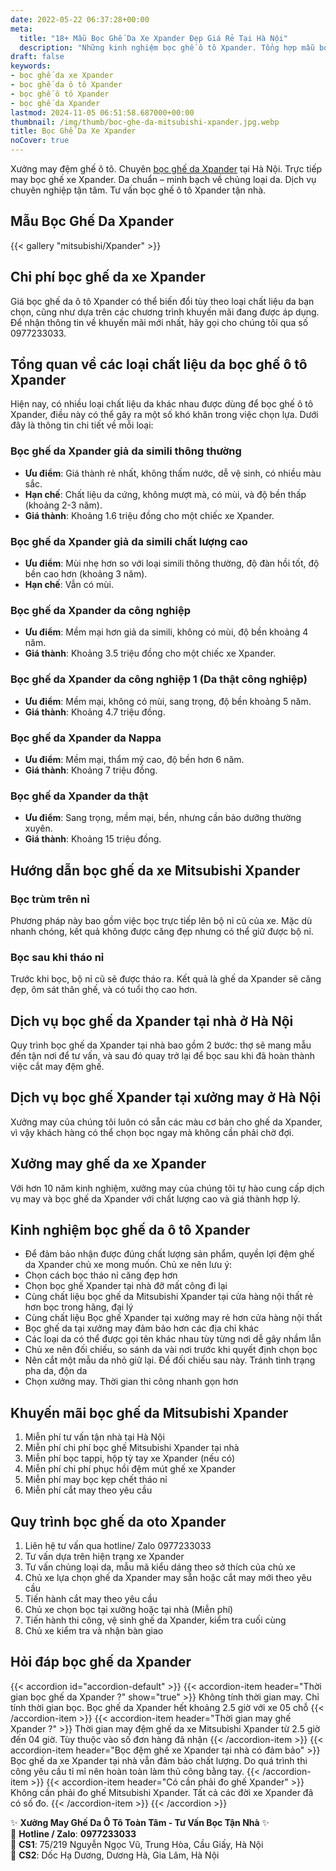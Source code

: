 ```yaml
---
date: 2022-05-22 06:37:28+00:00
meta:
  title: "18+ Mẫu Bọc Ghế Da Xe Xpander Đẹp Giá Rẻ Tại Hà Nội"
  description: "Những kinh nghiệm bọc ghế ô tô Xpander. Tổng hợp mẫu bọc ghế da Xpander đẹp. Bảng giá bọc ghế da xe Xpander. Chương trình khuyến mãi bọc ghế Mitsubishi Xpander"
draft: false
keywords:
- bọc ghế da xe Xpander
- bọc ghế da ô tô Xpander
- bọc ghế ô tô Xpander
- bọc ghế da Xpander
lastmod: 2024-11-05 06:51:58.687000+00:00
thumbnail: /img/thumb/boc-ghe-da-mitsubishi-xpander.jpg.webp
title: Bọc Ghế Da Xe Xpander
noCover: true
---
```


Xưởng may đệm ghế ô tô. Chuyên [bọc ghế da Xpander](https://bocgheoto.vn/mitsubishi/boc-ghe-da-xe-xpander.html/) tại Hà Nội. Trực tiếp may bọc ghế xe Xpander. Da chuẩn – minh bạch về chủng loại da. Dịch vụ chuyên nghiệp tận tâm. Tư vấn bọc ghế ô tô Xpander tận nhà.

## Mẫu Bọc Ghế Da Xpander
{{< gallery "mitsubishi/Xpander" >}}
## Chi phí bọc ghế da xe Xpander
Giá bọc ghế da ô tô Xpander có thể biến đổi tùy theo loại chất liệu da bạn chọn, cũng như dựa trên các chương trình khuyến mãi đang được áp dụng. Để nhận thông tin về khuyến mãi mới nhất, hãy gọi cho chúng tôi qua số 0977233033.

## Tổng quan về các loại chất liệu da bọc ghế ô tô Xpander
Hiện nay, có nhiều loại chất liệu da khác nhau được dùng để bọc ghế ô tô Xpander, điều này có thể gây ra một số khó khăn trong việc chọn lựa. Dưới đây là thông tin chi tiết về mỗi loại:

### Bọc ghế da Xpander giả da simili thông thường
- **Ưu điểm**: Giá thành rẻ nhất, không thấm nước, dễ vệ sinh, có nhiều màu sắc.
- **Hạn chế**: Chất liệu da cứng, không mượt mà, có mùi, và độ bền thấp (khoảng 2-3 năm).
- **Giá thành**: Khoảng 1.6 triệu đồng cho một chiếc xe Xpander.

### Bọc ghế da Xpander giả da simili chất lượng cao
- **Ưu điểm**: Mùi nhẹ hơn so với loại simili thông thường, độ đàn hồi tốt, độ bền cao hơn (khoảng 3 năm).
- **Hạn chế**: Vẫn có mùi.

### Bọc ghế da Xpander da công nghiệp
- **Ưu điểm**: Mềm mại hơn giả da simili, không có mùi, độ bền khoảng 4 năm.
- **Giá thành**: Khoảng 3.5 triệu đồng cho một chiếc xe Xpander.

### Bọc ghế da Xpander da công nghiệp 1 (Da thật công nghiệp)
- **Ưu điểm**: Mềm mại, không có mùi, sang trọng, độ bền khoảng 5 năm.
- **Giá thành**: Khoảng 4.7 triệu đồng.

### Bọc ghế da Xpander da Nappa
- **Ưu điểm**: Mềm mại, thẩm mỹ cao, độ bền hơn 6 năm.
- **Giá thành**: Khoảng 7 triệu đồng.

### Bọc ghế da Xpander da thật
- **Ưu điểm**: Sang trọng, mềm mại, bền, nhưng cần bảo dưỡng thường xuyên.
- **Giá thành**: Khoảng 15 triệu đồng.

## Hướng dẫn bọc ghế da xe Mitsubishi Xpander

### Bọc trùm trên nỉ
Phương pháp này bao gồm việc bọc trực tiếp lên bộ nỉ cũ của xe. Mặc dù nhanh chóng, kết quả không được căng đẹp nhưng có thể giữ được bộ nỉ.

### Bọc sau khi tháo nỉ
Trước khi bọc, bộ nỉ cũ sẽ được tháo ra. Kết quả là ghế da Xpander sẽ căng đẹp, ôm sát thân ghế, và có tuổi thọ cao hơn.

## Dịch vụ bọc ghế da Xpander tại nhà ở Hà Nội
Quy trình bọc ghế da Xpander tại nhà bao gồm 2 bước: thợ sẽ mang mẫu đến tận nơi để tư vấn, và sau đó quay trở lại để bọc sau khi đã hoàn thành việc cắt may đệm ghế.

## Dịch vụ bọc ghế Xpander tại xưởng may ở Hà Nội
Xưởng may của chúng tôi luôn có sẵn các màu cơ bản cho ghế da Xpander, vì vậy khách hàng có thể chọn bọc ngay mà không cần phải chờ đợi.

## Xưởng may ghế da xe Xpander
Với hơn 10 năm kinh nghiệm, xưởng may của chúng tôi tự hào cung cấp dịch vụ may và bọc ghế da Xpander với chất lượng cao và giá thành hợp lý.

## Kinh nghiệm bọc ghế da ô tô Xpander

- Để đảm bảo nhận được đúng chất lượng sản phẩm, quyền lợi đệm ghế da Xpander chủ xe mong muốn. Chủ xe nên lưu ý:
- Chọn cách bọc tháo nỉ căng đẹp hơn
- Chọn bọc ghế Xpander tại nhà đỡ mất công đi lại
- Cùng chất liệu bọc ghế da Mitsubishi Xpander tại cửa hàng nội thất rẻ hơn bọc trong hãng, đại lý
- Cùng chất liệu Bọc ghế Xpander tại xưởng may rẻ hơn cửa hàng nội thất
- Bọc ghế da tại xưởng may đảm bảo hơn các địa chỉ khác
- Các loại da có thể được gọi tên khác nhau tùy từng nơi dễ gây nhầm lẫn
- Chủ xe nên đối chiếu, so sánh da vài nơi trước khi quyết định chọn bọc
- Nên cắt một mẫu da nhỏ giữ lại. Để đối chiếu sau này. Tránh tình trạng pha da, độn da
- Chọn xưởng may. Thời gian thi công nhanh gọn hơn

## Khuyến mãi bọc ghế da Mitsubishi Xpander

1. Miễn phí tư vấn tận nhà tại Hà Nội
2. Miễn phí chi phí bọc ghế Mitsubishi Xpander tại nhà
3. Miễn phí bọc tappi, hộp tỳ tay xe Xpander (nếu có)
4. Miễn phí chi phí phục hồi đệm mút ghế xe Xpander
5. Miễn phí may bọc kẹp chết tháo nỉ
6. Miễn phí cắt may theo yêu cầu

## Quy trình bọc ghế da oto Xpander

1. Liên hệ tư vấn qua hotline/ Zalo 0977233033
2. Tư vấn dựa trên hiện trạng xe Xpander
3. Tư vấn chủng loại da, mẫu mã kiểu dáng theo sở thích của chủ xe
4. Chủ xe lựa chọn ghế da Xpander may sẵn hoặc cắt may mới theo yêu cầu
5. Tiến hành cắt may theo yêu cầu
6. Chủ xe chọn bọc tại xưởng hoặc tại nhà (Miễn phí)
7. Tiến hành thi công, vệ sinh ghế da Xpander, kiểm tra cuối cùng
8. Chủ xe kiểm tra và nhận bàn giao

## Hỏi đáp bọc ghế da Xpander

{{< accordion id="accordion-default" >}}
  {{< accordion-item header="Thời gian bọc ghế da Xpander ?" show="true" >}}
    Không tính thời gian may. Chỉ tính thời gian bọc. Bọc ghế da Xpander hết khoảng 2.5 giờ với xe 05 chỗ
  {{< /accordion-item >}}
  {{< accordion-item header="Thời gian may ghế Xpander ?" >}}
    Thời gian may đệm ghế da xe Mitsubishi Xpander từ 2.5 giờ đến 04 giờ. Tùy thuộc vào số đơn hàng đã nhận
  {{< /accordion-item >}}
  {{< accordion-item header="Bọc đệm ghế xe Xpander tại nhà có đảm bảo" >}}
    Bọc ghế da xe Xpander tại nhà vẫn đảm bảo chất lượng. Do quá trình thi công yêu cầu tỉ mỉ nên hoàn toàn làm thủ công bằng tay.
  {{< /accordion-item >}}
  {{< accordion-item header="Có cần phải đo ghế Xpander" >}}
    Không cần phải đo ghế Mitsubishi Xpander. Tất cả các đời xe Xpander đã có số đo.
  {{< /accordion-item >}}
{{< /accordion >}}

✨ **Xưởng May Ghế Da Ô Tô Toàn Tâm - Tư Vấn Bọc Tận Nhà** ✨  
📱 **Hotline / Zalo**: **0977233033**  
📍 **CS1**: 75/219 Nguyễn Ngọc Vũ, Trung Hòa, Cầu Giấy, Hà Nội  
📍 **CS2**: Dốc Hạ Dương, Dương Hà, Gia Lâm, Hà Nội